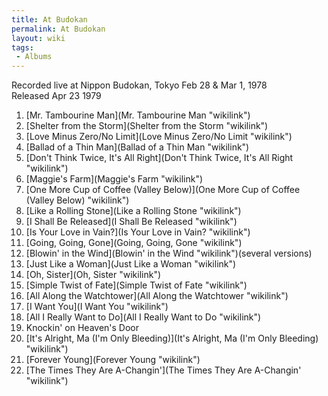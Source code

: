 ```yaml
---
title: At Budokan
permalink: At Budokan
layout: wiki
tags:
 - Albums
---
```


Recorded live at Nippon Budokan, Tokyo Feb 28 & Mar 1, 1978  
Released Apr 23 1979

1.  [Mr. Tambourine Man](Mr. Tambourine Man "wikilink")
2.  [Shelter from the Storm](Shelter from the Storm "wikilink")
3.  [Love Minus Zero/No Limit](Love Minus Zero/No Limit "wikilink")
4.  [Ballad of a Thin Man](Ballad of a Thin Man "wikilink")
5.  [Don't Think Twice, It's All
    Right](Don't Think Twice, It's All Right "wikilink")
6.  [Maggie's Farm](Maggie's Farm "wikilink")
7.  [One More Cup of Coffee (Valley
    Below)](One More Cup of Coffee (Valley Below) "wikilink")
8.  [Like a Rolling Stone](Like a Rolling Stone "wikilink")
9.  [I Shall Be Released](I Shall Be Released "wikilink")
10. [Is Your Love in Vain?](Is Your Love in Vain? "wikilink")
11. [Going, Going, Gone](Going, Going, Gone "wikilink")
12. [Blowin' in the Wind](Blowin' in the Wind "wikilink")(several
    versions)
13. [Just Like a Woman](Just Like a Woman "wikilink")
14. [Oh, Sister](Oh, Sister "wikilink")
15. [Simple Twist of Fate](Simple Twist of Fate "wikilink")
16. [All Along the Watchtower](All Along the Watchtower "wikilink")
17. [I Want You](I Want You "wikilink")
18. [All I Really Want to Do](All I Really Want to Do "wikilink")
19. Knockin' on Heaven's Door
20. [It's Alright, Ma (I'm Only
    Bleeding)](It's Alright, Ma (I'm Only Bleeding) "wikilink")
21. [Forever Young](Forever Young "wikilink")
22. [The Times They Are
    A-Changin'](The Times They Are A-Changin' "wikilink")

